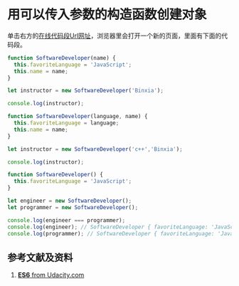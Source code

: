 # 用可以传入参数的构造函数创建对象

单击右方的[在线代码段Url网址](http://www.pythontutor.com/live.html#code=function%20SoftwareDeveloper%28name%29%20%7B%0A%20%20this.favoriteLanguage%20%3D%20'JavaScript'%3B%0A%20%20this.name%20%3D%20name%3B%0A%7D%0A%0Alet%20instructor%20%3D%20new%20SoftwareDeveloper%28'Binxia'%29%3B%0A%0Aconsole.log%28instructor%29%3B&cumulative=false&curInstr=5&heapPrimitives=nevernest&mode=display&origin=opt-live.js&py=js&rawInputLstJSON=%5B%5D&textReferences=false)，浏览器里会打开一个新的页面，里面有下面的代码段。

```javascript
function SoftwareDeveloper(name) {
  this.favoriteLanguage = 'JavaScript';
  this.name = name;
}

let instructor = new SoftwareDeveloper('Binxia');

console.log(instructor);
```

```javascript
function SoftwareDeveloper(language, name) {
  this.favoriteLanguage = language;
  this.name = name;
}

let instructor = new SoftwareDeveloper('c++','Binxia');

console.log(instructor);
```

```javascript
function SoftwareDeveloper() {
  this.favoriteLanguage = 'JavaScript';
}

let engineer = new SoftwareDeveloper();
let programmer = new SoftwareDeveloper();

console.log(engineer === programmer);
console.log(engineer); // SoftwareDeveloper { favoriteLanguage: 'JavaScript' }
console.log(programmer); // SoftwareDeveloper { favoriteLanguage: 'JavaScript' }
```

## 参考文献及资料

1. [**ES6** from Udacity.com](https://classroom.udacity.com/nanodegrees/nd032/parts/d4ff6b6c-2074-41d9-ab2a-440bf6e8c623/modules/a82d8fc9-9509-4717-b419-cd117cd6ce4a/lessons/7a95cd0f-752d-422e-b5a4-af8ddeaca0aa/concepts/b1b4a75b-a778-406e-8ab8-45191dc3f8f9)



